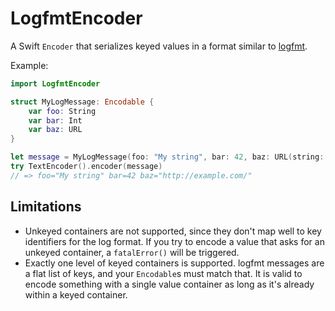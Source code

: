 # LogfmtEncoder

A Swift `Encoder` that serializes keyed values in a format similar to [logfmt][].

[logfmt]: https://godoc.org/github.com/kr/logfmt

Example:

```swift
import LogfmtEncoder

struct MyLogMessage: Encodable {
    var foo: String
    var bar: Int
    var baz: URL
}

let message = MyLogMessage(foo: "My string", bar: 42, baz: URL(string: "http://example.com/")!)
try TextEncoder().encoder(message)
// => foo="My string" bar=42 baz="http://example.com/"
```

## Limitations

* Unkeyed containers are not supported, since they don't map well to key identifiers for the log format. If you try to encode a value that asks for an unkeyed container, a `fatalError()` will be triggered.
* Exactly one level of keyed containers is supported. logfmt messages are a flat list of keys, and your `Encodable`s must match that. It is valid to encode something with a single value container as long as it's already within a keyed container.
